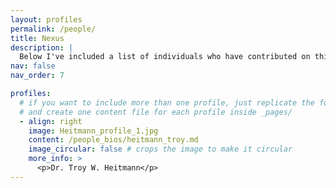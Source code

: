 ```yaml
---
layout: profiles
permalink: /people/
title: Nexus
description: |
  Below I've included a list of individuals who have contributed on this webpage. 
nav: false
nav_order: 7

profiles:
  # if you want to include more than one profile, just replicate the following block
  # and create one content file for each profile inside _pages/
  - align: right
    image: Heitmann_profile_1.jpg
    content: /people_bios/heitmann_troy.md
    image_circular: false # crops the image to make it circular
    more_info: >
      <p>Dr. Troy W. Heitmann</p>
---
```

